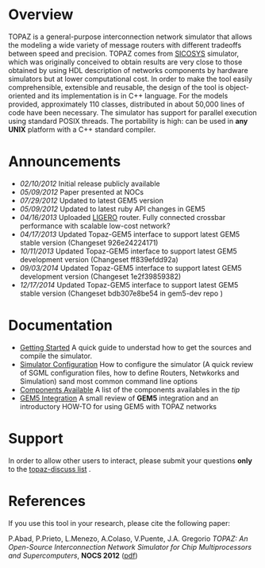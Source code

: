 # Overview #

TOPAZ is a general-purpose interconnection network simulator that allows the modeling a wide variety of message routers with different tradeoffs between speed and precision. TOPAZ comes from [SICOSYS](http://www.atc.unican.es/SICOSYS/) simulator, which was originally conceived to obtain results are very close to those obtained by using HDL description of networks components by hardware simulators but at lower computational cost. In order to make the tool easily comprehensible, extensible and reusable, the design of the tool is object-oriented and its implementation is in C++ language. For the models provided, approximately 110 classes, distributed in about 50,000 lines of code have been necessary. The simulator has support for parallel execution using standard POSIX threads. The portability is high: can be used in **any UNIX** platform with a C++ standard compiler.

# Announcements #

  * _02/10/2012_ Initial release publicly available 
  * _05/09/2012_ Paper presented at NOCs
  * _07/29/2012_ Updated to latest GEM5 version
  * _05/09/2012_ Updated to latest ruby API changes in GEM5
  * _04/16/2013_ Uploaded [LIGERO](http://goo.gl/cDJtI) router. Fully connected crossbar performance with scalable low-cost network?
  * _04/17/2013_ Updated Topaz-GEM5 interface to support latest GEM5 stable version (Changeset 926e24224171)
  * _10/11/2013_ Updated Topaz-GEM5 interface to support latest GEM5 development version (Changeset ff839efdd92a)
  * _09/03/2014_ Updated Topaz-GEM5 interface to support latest GEM5 development version (Changeset 1e2f39859382)
  * _12/17/2014_ Updated Topaz-GEM5 interface to support latest GEM5 stable version (Changeset bdb307e8be54 in gem5-dev repo )

# Documentation #
  * [Getting Started](GettingStarted) A quick guide to understad how to get the sources and compile the simulator.
  * [Simulator Configuration](SimulationConfiguration) How to configure the simulator (A quick review of SGML configuration files, how to define Routers, Netwkorks and Simulation) sand most common command line options
  * [Components Available](AvailableComponents) A list of the components availables in the _tip_
  * [GEM5 Integration](GEM5Integration) A small review of **GEM5** integration and an introductory HOW-TO  for using GEM5 with TOPAZ networks

# Support #
In order to allow other users to interact, please submit your questions **only** to the [topaz-discuss list](http://groups.google.com/group/topaz-discuss) .

# References #
If you use this tool in your research, please cite the following paper:

P.Abad, P.Prieto, L.Menezo, A.Colaso, V.Puente, J.A. Gregorio _TOPAZ: An Open-Source Interconnection Network Simulator for Chip Multiprocessors and Supercomputers_, **NOCS 2012** ([pdf](https://sites.google.com/site/atcgalerna/home-1/publications/files/NOCS-2012_Topaz.pdf?attredirects=0))
